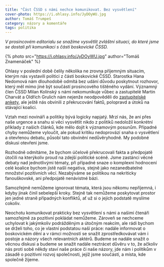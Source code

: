 ```yaml
---
title: "Část ČSSD s námi nechce komunikovat. Bez vysvětlení"
cover-photo: https://i.ohlasy.info/JyDOyWU.jpg
author: Tomáš Trumpeš
category: názory a komentáře
tags: politika
---
```


*V prosincovém editorialu se snažíme vysvětlit zvláštní situaci, do které jsme se dostali při komunikaci s částí boskovické ČSSD.*

{% photo src="https://i.ohlasy.info/JyDOyWU.jpg" author="Tomáš Znamenáček" %}

Ohlasy v poslední době čelily několika ne zrovna příjemným situacím, kterým nás vystavili politici z části boskovické ČSSD. Starostka Hana Nedomová nám dlouhodobě odmítá bez udání důvodu poskytnout rozhovor, který měl mimo jiné být součástí prosincového tištěného vydání. Významný člen ČSSD Milan Kolínský s námi nekomunikuje vůbec a zastupitelé Martin Charvát a Oldřich Grulich nám nejenže neodpověděli do [zastupitelské ankety](http://www.ohlasy.info/clanky/2017/10/anketa-zastupitele.html), ale ještě nás obvinili z překrucování faktů, polopravd a útoků na stávající koalici.

Vztah mezi novináři a politiky bývá logicky napjatý. Mrzí nás, že ani přes naše urgence a snahu si věci vysvětlit nikdo z politiků nedoložil konkrétní příklady z našich článků, kde mělo dojít k významovým posunům. Případné chyby nemůžeme vyloučit, ale pokud kritiku nedoprovází snaha o vysvětlení a otevřenou debatu, působí tato obvinění nedůvěryhodně. My podobné diskusi otevřeni jsme.

Rozhodně odmítáme, že bychom účelově překrucovali fakta a předpojatě útočili na kterýkoliv proud na zdejší politické scéně. Jsme zastánci věcné debaty nad jednotlivými tématy, při případné snaze o komplexní hodnocení celé koalice bychom jistě našli negativa, stejně jako nezanedbatelné množství pozitivních věcí. Nezabýváme se politikou na nekriticky fanouškovské, ani předpojatě nenávistné bázi.

Samozřejmě nemůžeme ignorovat témata, která jsou někomu nepříjemná, i kdyby jinak činil sebelepší kroky. Stejně tak nemůžeme poskytovat prostor jen jedné straně případných konfliktů, ať už si o jejich podstatě myslíme cokoliv.

Neochotu komunikovat prakticky bez vysvětlení s námi a našimi čtenáři samozřejmě za pozitivní pokládat nemůžeme. Zároveň se nechceme uchylovat k jakýmkoliv podrážděným a útočným reakcím, ale rádi bychom se drželi toho, co je vlastní podstatou naší práce: nadále informovat o boskovickém dění a v rámci možností se snažit zprostředkovávat vám i postoje a názory všech relevantních aktérů. Budeme se nadále snažit o věcnou diskusi a budeme se snažit nadále neztrácet důvěru v to, že ačkoliv nás proti sobě někdy staví naše práce či naše názory, jde nám i politikům v zásadě o pozitivní rozvoj společnosti, jejíž jsme součástí, a místa, kde společně žijeme.
